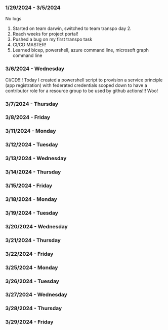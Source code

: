 ### 1/29/2024 - 3/5/2024

No logs

1. Started on team darwin, switched to team transpo day 2.
2. Reach weeks for project portal!
3. Pushed a bug on my first transpo task
4. CI/CD MASTER!
5. Learned bicep, powershell, azure command line, microsoft graph command line

### 3/6/2024 - Wednesday

CI/CD!!!! Today I created a powershell script to provision a service principle (app registration) with federated credentials scoped down to have a contributor role for a resource group to be used by github actions!!! Woo!

### 3/7/2024 - Thursday

### 3/8/2024 - Friday

### 3/11/2024 - Monday

### 3/12/2024 - Tuesday

### 3/13/2024 - Wednesday

### 3/14/2024 - Thursday

### 3/15/2024 - Friday

### 3/18/2024 - Monday

### 3/19/2024 - Tuesday

### 3/20/2024 - Wednesday

### 3/21/2024 - Thursday

### 3/22/2024 - Friday

### 3/25/2024 - Monday

### 3/26/2024 - Tuesday

### 3/27/2024 - Wednesday

### 3/28/2024 - Thursday

### 3/29/2024 - Friday

